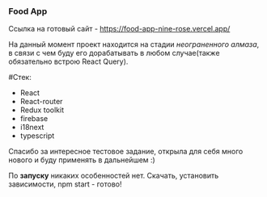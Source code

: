 ### Food App

Ссылка на готовый сайт - https://food-app-nine-rose.vercel.app/

На данный момент проект находится на стадии _неограненного алмаза_, в связи с чем буду его дорабатывать в любом случае(также обязательно встрою React Query).

#Стек:

* React
* React-router
* Redux toolkit
* firebase
* i18next
* typescript

Спасибо за интересное тестовое задание, открыла для себя много нового и буду применять в дальнейшем :)

По **запуску** никаких особенностей нет. 
Скачать, установить зависимости, npm start - готово!